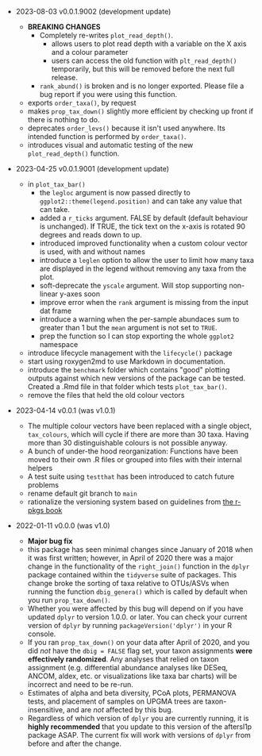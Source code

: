 * 2023-08-03 v0.0.1.9002 (development update)
	* **BREAKING CHANGES**
		* Completely re-writes `plot_read_depth()`. 
			* allows users to plot read depth with a variable on the X axis and
			a colour parameter
			* users can access the old function with `plt_read_depth()`
			temporarily, but this will be removed before the next full release.
		* `rank_abund()` is broken and is no longer exported. Please file a bug
		report if you were using this function.
	* exports `order_taxa()`, by request 
	* makes `prop_tax_down()` slightly more efficient by checking up front if
	there is nothing to do.
	* deprecates `order_levs()` because it isn't used anywhere. Its intended
	function is performed by `order_taxa()`.
	* introduces visual and automatic testing of the new `plot_read_depth()`
	function.

* 2023-04-25 v0.0.1.9001 (development update)
	* in `plot_tax_bar()` 
		* the `legloc` argument is now passed directly to
		`ggplot2::theme(legend.position)` and can take any value that can take.
		* added a `r_ticks` argument. FALSE by default (default behaviour
		is unchanged). If TRUE, the tick text on the x-axis is rotated 90
		degrees and reads down to up.
		* introduced improved functionality when a custom colour vector is used,
		with and without names
		* introduce a `leglen` option to allow the user to limit how many taxa
		are displayed in the legend without removing any taxa from the plot.
		* soft-deprecate the `yscale` argument. Will stop supporting non-linear
		y-axes soon
		* improve error when the `rank` argument is missing from the input dat
		frame
		* introduce a warning when the per-sample abundaces sum to greater than
		1 but the `mean` argument is not set to `TRUE`.
		* prep the function so I can stop exporting the whole `ggplot2`
		namespace
	* introduce lifecycle management with the `lifecycle()` package
	* start using roxygen2md to use Markdown in documentation.
	* introduce the `benchmark` folder which contains "good" plotting outputs
	against which new versions of the package can be tested. Created a .Rmd
	file in that folder which tests `plot_tax_bar()`.
	* remove the files that held the old colour vectors


* 2023-04-14 v0.0.1 (was v1.0.1)
	* The multiple colour vectors have been replaced with a single object,
	`tax_colours`, which will cycle if there are more than 30 taxa. Having more
	than 30 distinguishable colours is not possible anyway.
	* A bunch of under-the hood reorganization: Functions have been moved to
	their own .R files or grouped into files with their internal helpers
	* A test suite using `testthat` has been introduced to catch future problems
	* rename default git branch to `main`
	* rationalize the versioning system based on guidelines from [the r-pkgs
	book](https://r-pkgs.org)

* 2022-01-11 v0.0.0 (was v1.0)
	* **Major bug fix**
	* this package has seen minimal changes since January of 2018 when it was
	first written; however, in April of 2020 there was a major change in the
	functionality of the `right_join()` function in the `dplyr` package
	contained within the `tidyverse` suite of packages.	This change broke the 
	sorting of taxa relative to OTUs/ASVs when running the 	function 
	`dbig_genera()` which is called by default when you run	`prop_tax_down()`. 
	* Whether you were affected by this bug will depend on if you have
	updated `dplyr` to version 1.0.0. or later. You can check your current
	version of `dplyr` by running `packageVersion('dplyr')` in your R console.
	* If you ran `prop_tax_down()` on your data after April of 2020, and you did
	_not_ have the `dbig = FALSE` flag set, your taxon assignments **were
	effectively randomized**. Any analyses that relied on taxon assignment
	(e.g. differential abundance analyses like DESeq, ANCOM, aldex, etc. or
	visualizations like taxa bar charts) will be incorrect and need to be
	re-run.
	* Estimates of alpha and beta diversity, PCoA plots, PERMANOVA tests, and 
	placement of samples on	UPGMA trees are taxon-insensitive, and are _not_ 
	affected by this bug.
	* Regardless of which version of `dplyr` you are currently running, it is 
	**highly recommended** that you update to this version of the aftersl1p 
	package ASAP. The current fix will work with versions of `dplyr` from before
	and after the change.
